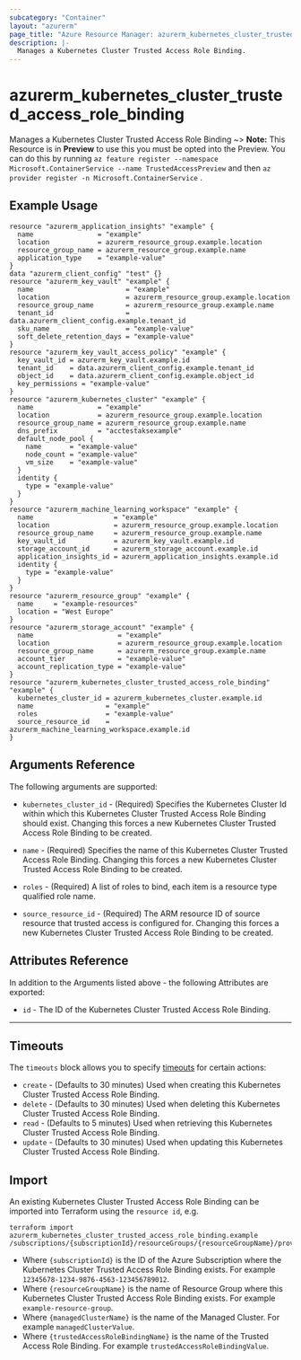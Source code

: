 ```yaml
---
subcategory: "Container"
layout: "azurerm"
page_title: "Azure Resource Manager: azurerm_kubernetes_cluster_trusted_access_role_binding"
description: |-
  Manages a Kubernetes Cluster Trusted Access Role Binding.
---
```


<!-- Note: This documentation is generated. Any manual changes will be overwritten -->

# azurerm_kubernetes_cluster_trusted_access_role_binding

Manages a Kubernetes Cluster Trusted Access Role Binding
~> **Note:** This Resource is in **Preview** to use this you must be opted into the Preview. You can do this by running `az feature register --namespace Microsoft.ContainerService --name TrustedAccessPreview` and then `az provider register -n Microsoft.ContainerService`
.

## Example Usage

```hcl
resource "azurerm_application_insights" "example" {
  name                = "example"
  location            = azurerm_resource_group.example.location
  resource_group_name = azurerm_resource_group.example.name
  application_type    = "example-value"
}
data "azurerm_client_config" "test" {}
resource "azurerm_key_vault" "example" {
  name                       = "example"
  location                   = azurerm_resource_group.example.location
  resource_group_name        = azurerm_resource_group.example.name
  tenant_id                  = data.azurerm_client_config.example.tenant_id
  sku_name                   = "example-value"
  soft_delete_retention_days = "example-value"
}
resource "azurerm_key_vault_access_policy" "example" {
  key_vault_id = azurerm_key_vault.example.id
  tenant_id    = data.azurerm_client_config.example.tenant_id
  object_id    = data.azurerm_client_config.example.object_id
  key_permissions = "example-value"
}
resource "azurerm_kubernetes_cluster" "example" {
  name                = "example"
  location            = azurerm_resource_group.example.location
  resource_group_name = azurerm_resource_group.example.name
  dns_prefix          = "acctestaksexample"
  default_node_pool {
    name       = "example-value"
    node_count = "example-value"
    vm_size    = "example-value"
  }
  identity {
    type = "example-value"
  }
}
resource "azurerm_machine_learning_workspace" "example" {
  name                    = "example"
  location                = azurerm_resource_group.example.location
  resource_group_name     = azurerm_resource_group.example.name
  key_vault_id            = azurerm_key_vault.example.id
  storage_account_id      = azurerm_storage_account.example.id
  application_insights_id = azurerm_application_insights.example.id
  identity {
    type = "example-value"
  }
}
resource "azurerm_resource_group" "example" {
  name     = "example-resources"
  location = "West Europe"
}
resource "azurerm_storage_account" "example" {
  name                     = "example"
  location                 = azurerm_resource_group.example.location
  resource_group_name      = azurerm_resource_group.example.name
  account_tier             = "example-value"
  account_replication_type = "example-value"
}
resource "azurerm_kubernetes_cluster_trusted_access_role_binding" "example" {
  kubernetes_cluster_id = azurerm_kubernetes_cluster.example.id
  name                  = "example"
  roles                 = "example-value"
  source_resource_id    = azurerm_machine_learning_workspace.example.id
}
```

## Arguments Reference

The following arguments are supported:

* `kubernetes_cluster_id` - (Required) Specifies the Kubernetes Cluster Id within which this Kubernetes Cluster Trusted Access Role Binding should exist. Changing this forces a new Kubernetes Cluster Trusted Access Role Binding to be created.

* `name` - (Required) Specifies the name of this Kubernetes Cluster Trusted Access Role Binding. Changing this forces a new Kubernetes Cluster Trusted Access Role Binding to be created.

* `roles` - (Required) A list of roles to bind, each item is a resource type qualified role name.

* `source_resource_id` - (Required) The ARM resource ID of source resource that trusted access is configured for. Changing this forces a new Kubernetes Cluster Trusted Access Role Binding to be created.

## Attributes Reference

In addition to the Arguments listed above - the following Attributes are exported:

* `id` - The ID of the Kubernetes Cluster Trusted Access Role Binding.

---



## Timeouts

The `timeouts` block allows you to specify [timeouts](https://www.terraform.io/docs/configuration/resources.html#timeouts) for certain actions:

* `create` - (Defaults to 30 minutes) Used when creating this Kubernetes Cluster Trusted Access Role Binding.
* `delete` - (Defaults to 30 minutes) Used when deleting this Kubernetes Cluster Trusted Access Role Binding.
* `read` - (Defaults to 5 minutes) Used when retrieving this Kubernetes Cluster Trusted Access Role Binding.
* `update` - (Defaults to 30 minutes) Used when updating this Kubernetes Cluster Trusted Access Role Binding.

## Import

An existing Kubernetes Cluster Trusted Access Role Binding can be imported into Terraform using the `resource id`, e.g.

```shell
terraform import azurerm_kubernetes_cluster_trusted_access_role_binding.example /subscriptions/{subscriptionId}/resourceGroups/{resourceGroupName}/providers/Microsoft.ContainerService/managedClusters/{managedClusterName}/trustedAccessRoleBindings/{trustedAccessRoleBindingName}
```

* Where `{subscriptionId}` is the ID of the Azure Subscription where the Kubernetes Cluster Trusted Access Role Binding exists. For example `12345678-1234-9876-4563-123456789012`.
* Where `{resourceGroupName}` is the name of Resource Group where this Kubernetes Cluster Trusted Access Role Binding exists. For example `example-resource-group`.
* Where `{managedClusterName}` is the name of the Managed Cluster. For example `managedClusterValue`.
* Where `{trustedAccessRoleBindingName}` is the name of the Trusted Access Role Binding. For example `trustedAccessRoleBindingValue`.